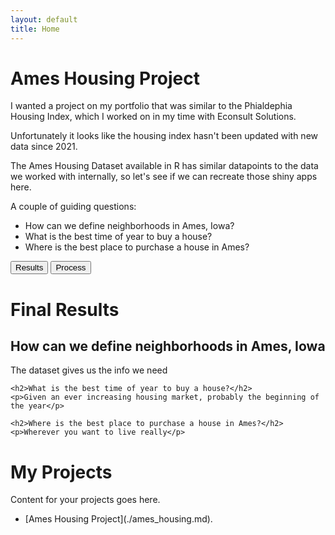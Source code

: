 ```yaml
---
layout: default
title: Home
---
```

<h1> Ames Housing Project </h1>
<p> I wanted a project on my portfolio that was similar to the Phialdephia Housing Index, which I worked on in my time with Econsult Solutions.</p>
<p> Unfortunately it looks like the housing index hasn't been updated with new data since 2021.</p>

<p> The Ames Housing Dataset available in R has similar datapoints to the data we worked with internally, so let's see if we can recreate those shiny apps here.</p>

<p> A couple of guiding questions: </p>
<ul>
    <li>How can we define neighborhoods in Ames, Iowa?</li>
    <li>What is the best time of year to buy a house?</li>
    <li>Where is the best place to purchase a house in Ames?</li>
</ul>
<div class="tab">
    <button class="tablinks" onclick="openTab(event, 'Results') id="defaultOpen">Results</button>
    <button class="tablinks" onclick="openTab(event, 'Process')">Process</button>
</div>
<div id="Results" class="tabcontent">
    <h1>Final Results</h1>
    <h2>How can we define neighborhoods in Ames, Iowa</h2>
    <p>The dataset gives us the info we need</p>
    
    <h2>What is the best time of year to buy a house?</h2>
    <p>Given an ever increasing housing market, probably the beginning of the year</p>

    <h2>Where is the best place to purchase a house in Ames?</h2>
    <p>Wherever you want to live really</p>
</div>

<div id="Projects" class="tabcontent">
    <h1>My Projects</h1>
    <p>Content for your projects goes here.</p>
    <ul>
        <li> [Ames Housing Project](./ames_housing.md). </li>
    </ul>
</div>
<script>
//Create two tabs to flip between resume and project views
function openTab(evt, tabName) {
    var i, tabcontent, tablinks;
    tabcontent = document.getElementsByClassName("tabcontent");
    for (i = 0; i < tabcontent.length; i++) {
        tabcontent[i].style.display = "none";
    }
    tablinks = document.getElementsByClassName("tablinks");
    for (i = 0; i < tablinks.length; i++) {
        tablinks[i].className = tablinks[i].className.replace(" active", "");
    }
    document.getElementById(tabName).style.display = "block";
    evt.currentTarget.className += " active";
}
// Automatically click the default tab 
document.getElementById("defaultOpen").click();
</script>
